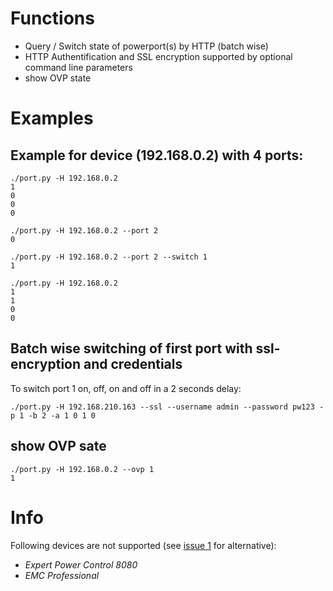 # Functions
 - Query / Switch state of powerport(s) by HTTP (batch wise)
 - HTTP Authentification and SSL encryption supported by optional command line parameters
 - show OVP state

# Examples
## Example for device (192.168.0.2) with 4 ports:

    ./port.py -H 192.168.0.2
    1
    0
    0
    0

    ./port.py -H 192.168.0.2 --port 2
    0

    ./port.py -H 192.168.0.2 --port 2 --switch 1
    1

    ./port.py -H 192.168.0.2
    1
    1
    0
    0

## Batch wise switching of first port with ssl-encryption and credentials

To switch port 1 on, off, on and off in a 2 seconds delay:

    ./port.py -H 192.168.210.163 --ssl --username admin --password pw123 -p 1 -b 2 -a 1 0 1 0 

## show OVP sate
    ./port.py -H 192.168.0.2 --ovp 1
    1

# Info
Following devices are not supported (see [issue 1](https://github.com/gudesystems/port.py/issues/1) for alternative):
 - _Expert Power Control 8080_
 - _EMC Professional_

